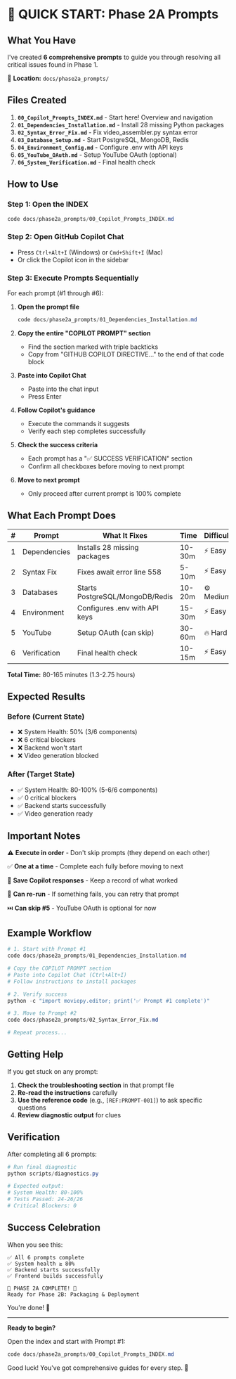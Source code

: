# 🚀 QUICK START: Phase 2A Prompts

## What You Have

I've created **6 comprehensive prompts** to guide you through resolving all critical issues found in Phase 1.

📁 **Location:** `docs/phase2a_prompts/`

## Files Created

1. **`00_Copilot_Prompts_INDEX.md`** - Start here! Overview and navigation
2. **`01_Dependencies_Installation.md`** - Install 28 missing Python packages
3. **`02_Syntax_Error_Fix.md`** - Fix video_assembler.py syntax error
4. **`03_Database_Setup.md`** - Start PostgreSQL, MongoDB, Redis
5. **`04_Environment_Config.md`** - Configure .env with API keys
6. **`05_YouTube_OAuth.md`** - Setup YouTube OAuth (optional)
7. **`06_System_Verification.md`** - Final health check

## How to Use

### Step 1: Open the INDEX
```powershell
code docs/phase2a_prompts/00_Copilot_Prompts_INDEX.md
```

### Step 2: Open GitHub Copilot Chat
- Press `Ctrl+Alt+I` (Windows) or `Cmd+Shift+I` (Mac)
- Or click the Copilot icon in the sidebar

### Step 3: Execute Prompts Sequentially

For each prompt (#1 through #6):

1. **Open the prompt file**
   ```powershell
   code docs/phase2a_prompts/01_Dependencies_Installation.md
   ```

2. **Copy the entire "COPILOT PROMPT" section**
   - Find the section marked with triple backticks
   - Copy from "GITHUB COPILOT DIRECTIVE..." to the end of that code block

3. **Paste into Copilot Chat**
   - Paste into the chat input
   - Press Enter

4. **Follow Copilot's guidance**
   - Execute the commands it suggests
   - Verify each step completes successfully

5. **Check the success criteria**
   - Each prompt has a "✅ SUCCESS VERIFICATION" section
   - Confirm all checkboxes before moving to next prompt

6. **Move to next prompt**
   - Only proceed after current prompt is 100% complete

## What Each Prompt Does

| # | Prompt | What It Fixes | Time | Difficulty |
|---|--------|---------------|------|------------|
| 1 | Dependencies | Installs 28 missing packages | 10-30m | ⚡ Easy |
| 2 | Syntax Fix | Fixes await error line 558 | 5-10m | ⚡ Easy |
| 3 | Databases | Starts PostgreSQL/MongoDB/Redis | 10-20m | ⚙️ Medium |
| 4 | Environment | Configures .env with API keys | 15-30m | ⚡ Easy |
| 5 | YouTube | Setup OAuth (can skip) | 30-60m | 🔥 Hard |
| 6 | Verification | Final health check | 10-15m | ⚡ Easy |

**Total Time:** 80-165 minutes (1.3-2.75 hours)

## Expected Results

### Before (Current State)
- ❌ System Health: 50% (3/6 components)
- ❌ 6 critical blockers
- ❌ Backend won't start
- ❌ Video generation blocked

### After (Target State)
- ✅ System Health: 80-100% (5-6/6 components)
- ✅ 0 critical blockers
- ✅ Backend starts successfully
- ✅ Video generation ready

## Important Notes

⚠️ **Execute in order** - Don't skip prompts (they depend on each other)

✅ **One at a time** - Complete each fully before moving to next

📝 **Save Copilot responses** - Keep a record of what worked

🔄 **Can re-run** - If something fails, you can retry that prompt

⏭️ **Can skip #5** - YouTube OAuth is optional for now

## Example Workflow

```powershell
# 1. Start with Prompt #1
code docs/phase2a_prompts/01_Dependencies_Installation.md

# Copy the COPILOT PROMPT section
# Paste into Copilot Chat (Ctrl+Alt+I)
# Follow instructions to install packages

# 2. Verify success
python -c "import moviepy.editor; print('✅ Prompt #1 complete')"

# 3. Move to Prompt #2
code docs/phase2a_prompts/02_Syntax_Error_Fix.md

# Repeat process...
```

## Getting Help

If you get stuck on any prompt:

1. **Check the troubleshooting section** in that prompt file
2. **Re-read the instructions** carefully
3. **Use the reference code** (e.g., `[REF:PROMPT-001]`) to ask specific questions
4. **Review diagnostic output** for clues

## Verification

After completing all 6 prompts:

```powershell
# Run final diagnostic
python scripts/diagnostics.py

# Expected output:
# System Health: 80-100%
# Tests Passed: 24-26/26
# Critical Blockers: 0
```

## Success Celebration

When you see this:

```
✅ All 6 prompts complete
✅ System health ≥ 80%
✅ Backend starts successfully
✅ Frontend builds successfully

🎉 PHASE 2A COMPLETE! 🎉
Ready for Phase 2B: Packaging & Deployment
```

You're done! 🚀

---

**Ready to begin?**

Open the index and start with Prompt #1:
```powershell
code docs/phase2a_prompts/00_Copilot_Prompts_INDEX.md
```

Good luck! You've got comprehensive guides for every step. 💪
